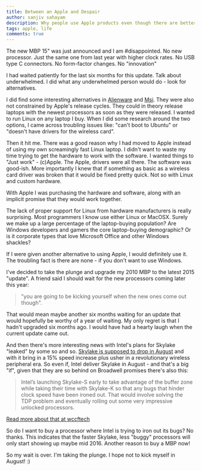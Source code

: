 ```yaml
---
title: Between an Apple and Despair
author: sanjiv sahayam
description: Why people use Apple products even though there are better products on the market.
tags: apple, life
comments: true
---
```


The new MBP 15" was just announced and I am #disappointed. No new processor. Just the same one from last year with higher clock rates. No USB type C connectors. No form-factor changes. No "innovation"

I had waited patiently for the last six months for this update. Talk about underwhelmed. I did what any underwhelmed person would do - look for alternatives.

I did find some interesting alternatives in [Alienware](http://www.dell.com/au/p/alienware-15/pd) and [Msi](http://www.engadget.com/2014/12/19/msi-gt72-dominator-review). They were also not constrained by Apple's release cycles. They could in theory release laptops with the newest processors as soon as they were released. I wanted to run Linux on any laptop I buy. When I did some research around the two options, I came across troubling issues like: "can't boot to Ubuntu" or "doesn't have drivers for the wireless card".

Then it hit me. There was a good reason why I had moved to Apple instead of using my own screamingly fast Linux laptop. I didn't want to waste my time trying to get the hardware to work with the software. I wanted things to "Just work" - (c)Apple. The Apple, drivers were all there. The software was good-ish. More importantly I knew that if something as basic as a wireless card driver was broken that it would be fixed pretty quick. Not so with Linux and custom hardware.

With Apple I was purchasing the hardware and software, along with an implicit promise that they would work together.

The lack of proper support for Linux from hardware manufacturers is really surprising. Most programmers I know use either Linux or MacOSX. Surely we make up a large percentage of the laptop-buying population? Are Windows developers and gamers the core laptop-buying demographic? Or is it corporate types that love Microsoft Office and other Windows shackles?

If I were given another alternative to using Apple, I would definitely use it. The troubling fact is there are none - if you don't want to use Windows.

I've decided to take the plunge and upgrade my 2010 MBP to the latest 2015 "update". A friend said I should wait for the new processors coming later this year:

> "you are going to be kicking yourself when the new ones come out though".

That would mean maybe another six months waiting for an update that would hopefully be worthy of a year of waiting. My only regret is that I hadn't upgraded six months ago. I would have had a hearty laugh when the current update came out.

And then there's more interesting news with Intel's plans for Skylake "leaked" by some so and so. [Skylake is supposed to drop in August](http://appleinsider.com/articles/15/05/22/rumor-intel-prepping-next-gen-skylake-chips-for-august-debut-may-curtail-broadwell-sales) and with it bring in a 15% speed increase plus usher in a revolutionary wireless peripheral era. So even if, Intel deliver Skylake in August - and that's a big "if", given that they are so behind on Broadwell promises there's also this:

> Intel’s launching Skylake-S early to take advantage of the buffer zone while taking their time with Skylake-K so that any bugs that hinder clock speed have been ironed out. That would involve solving the TDP problem and eventually rolling out some very impressive unlocked processors.

[Read more about that at wccftech](http://wccftech.com/intels-broadwell-skylake-uarch-transition-big-prescott-conroe)


So do I want to buy a processor where Intel is trying to iron out its bugs? No thanks. This indicates that the faster Skylake, less "buggy" processors will only start showing up maybe mid 2016. Another reason to buy a MBP now!

So my wait is over. I'm taking the plunge. I hope not to kick myself in August! :)
